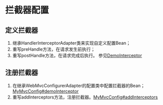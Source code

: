 # 拦截器配置
## 定义拦截器
1. 继承HandlerInterceptorAdapter类来实现自定义配置Bean；
2. 重写preHandle方法，在请求发生前执行；
3. 重写postHandle方法，在请求完成后执行。
参见[DemoInterceptor](https://github.com/zhuzilou/spring-learn/blob/master/highlight-springmvc4/src/main/java/cc/lostyouth/spring/highlight_springmvc4/interceptor/DemoInterceptor.java)

## 注册拦截器
1. 在继承WebMvcConfigurerAdapter的配置类中配置拦截器的Bean；[MyMvcConfig#demoInterceptor](https://github.com/zhuzilou/spring-learn/blob/master/highlight-springmvc4/src/main/java/cc/lostyouth/spring/highlight_springmvc4/MyMvcConfig.java)
2. 重写addInterceptors方法，注册拦截器。[MyMvcConfig#addInterceptors](https://github.com/zhuzilou/spring-learn/blob/master/highlight-springmvc4/src/main/java/cc/lostyouth/spring/highlight_springmvc4/MyMvcConfig.java)